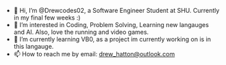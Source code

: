 - 👋 Hi, I’m @Drewcodes02, a Software Engineer Student at SHU. Currently in my final few weeks :)
- 👀 I’m interested in Coding, Problem Solving, Learning new langauges and AI. Also, love the running and video games. 
- 🌱 I’m currently learning VB0, as a project im currently working on is in this langauge.
- 📫 How to reach me by email: drew_hatton@outlook.com
  
